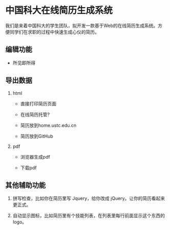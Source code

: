 中国科大在线简历生成系统
========================

我们是来着中国科大的学生团队，拟开发一款基于Web的在线简历生成系统。方便同学们在求职的过程中快速生成心仪的简历。

编辑功能
--------

-   所见即所得

导出数据
--------

1.  html

    -   直接打印简历页面

    -   在线简历托管?

    -   简历放到home.ustc.edu.cn

    -   简历放到GitHub

2.  pdf

    -   浏览器生成pdf

    -   下载pdf

其他辅助功能
------------

1.  拼写检查，比如你在简历里写 Jquery，给你改成 jQuery。让你的简历看起来更正式。

2.  自动显示图标，比如简历里有个技能列表，在列表里每行前面显示这个东西的 logo。
